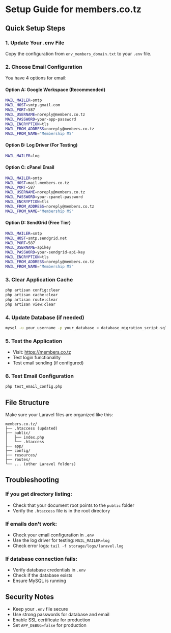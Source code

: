# Setup Guide for members.co.tz

## Quick Setup Steps

### 1. Update Your .env File
Copy the configuration from `env_members_domain.txt` to your `.env` file.

### 2. Choose Email Configuration
You have 4 options for email:

#### Option A: Google Workspace (Recommended)
```bash
MAIL_MAILER=smtp
MAIL_HOST=smtp.gmail.com
MAIL_PORT=587
MAIL_USERNAME=noreply@members.co.tz
MAIL_PASSWORD=your-app-password
MAIL_ENCRYPTION=tls
MAIL_FROM_ADDRESS=noreply@members.co.tz
MAIL_FROM_NAME="Membership MS"
```

#### Option B: Log Driver (For Testing)
```bash
MAIL_MAILER=log
```

#### Option C: cPanel Email
```bash
MAIL_MAILER=smtp
MAIL_HOST=mail.members.co.tz
MAIL_PORT=587
MAIL_USERNAME=noreply@members.co.tz
MAIL_PASSWORD=your-cpanel-password
MAIL_ENCRYPTION=tls
MAIL_FROM_ADDRESS=noreply@members.co.tz
MAIL_FROM_NAME="Membership MS"
```

#### Option D: SendGrid (Free Tier)
```bash
MAIL_MAILER=smtp
MAIL_HOST=smtp.sendgrid.net
MAIL_PORT=587
MAIL_USERNAME=apikey
MAIL_PASSWORD=your-sendgrid-api-key
MAIL_ENCRYPTION=tls
MAIL_FROM_ADDRESS=noreply@members.co.tz
MAIL_FROM_NAME="Membership MS"
```

### 3. Clear Application Cache
```bash
php artisan config:clear
php artisan cache:clear
php artisan route:clear
php artisan view:clear
```

### 4. Update Database (if needed)
```bash
mysql -u your_username -p your_database < database_migration_script.sql
```

### 5. Test the Application
- Visit: https://members.co.tz
- Test login functionality
- Test email sending (if configured)

### 6. Test Email Configuration
```bash
php test_email_config.php
```

## File Structure
Make sure your Laravel files are organized like this:
```
members.co.tz/
├── .htaccess (updated)
├── public/
│   ├── index.php
│   └── .htaccess
├── app/
├── config/
├── resources/
├── routes/
└── ... (other Laravel folders)
```

## Troubleshooting

### If you get directory listing:
- Check that your document root points to the `public` folder
- Verify the `.htaccess` file is in the root directory

### If emails don't work:
- Check your email configuration in `.env`
- Use the log driver for testing: `MAIL_MAILER=log`
- Check error logs: `tail -f storage/logs/laravel.log`

### If database connection fails:
- Verify database credentials in `.env`
- Check if the database exists
- Ensure MySQL is running

## Security Notes
- Keep your `.env` file secure
- Use strong passwords for database and email
- Enable SSL certificate for production
- Set `APP_DEBUG=false` for production
